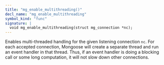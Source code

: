 ```yaml
---
title: "mg_enable_multithreading()"
decl_name: "mg_enable_multithreading"
symbol_kind: "func"
signature: |
  void mg_enable_multithreading(struct mg_connection *nc);
---
```


Enables multi-threaded handling for the given listening connection `nc`.
For each accepted connection, Mongoose will create a separate thread
and run an event handler in that thread. Thus, if an event handler is doing
a blocking call or some long computation, it will not slow down
other connections. 

